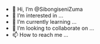 - 👋 Hi, I’m @SibongiseniZuma
- 👀 I’m interested in ...
- 🌱 I’m currently learning ...
- 💞️ I’m looking to collaborate on ...
- 📫 How to reach me ...

<!---
SibongiseniZuma/SibongiseniZuma is a ✨ special ✨ repository because its `README.md` (this file) appears on your GitHub profile.
You can click the Preview link to take a look at your changes.
--->
